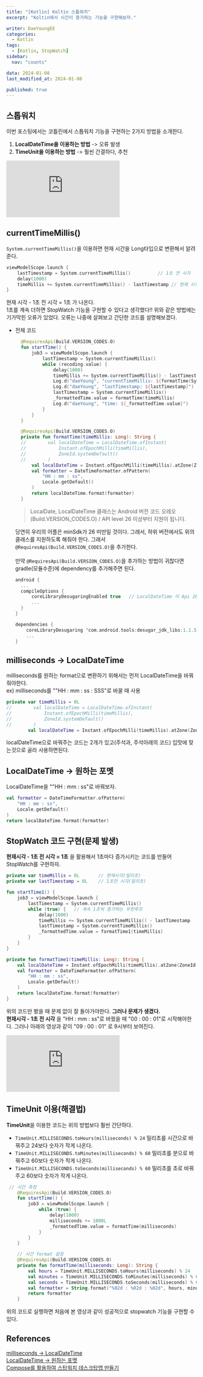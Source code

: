 ```yaml
---
title: "[Kotlin] Koltin 스톱워치"
excerpt: "Koltin에서 시간이 증가하는 기능을 구현해보자."

writer: DaeYoungEE
categories:
  - Kotlin
tags:
  - [Kotlin, StopWatch]
sidebar:
  nav: "counts"

data: 2024-01-08
last_modified_at: 2024-01-08

published: true
---
```


## 스톱워치

이번 포스팅에서는 코틀린에서 스톱워치 기능을 구현하는 2가지 방법을 소개한다.

1. **LocalDateTime을 이용하는 방법** -> 오류 발생
2. **TimeUnit을 이용하는 방법** -> 훨씬 간결하다, 추천

<iframe src="https://github.com/Google-Developer-Student-Clubs-TUK/2024-Solution-Challenge-Team-WaterSavior/assets/121485300/9ecb01fd-09d6-40a0-a6e2-ede5726d6470" frameborder="0" allow="accelerometer; autoplay; encrypted-media; gyroscope; picture-in-picture" allowfullscreen></iframe>

<br>

## currentTimeMillis()

`System.currentTimeMillis()`을 이용하면 현재 시간을 Long타입으로 변환해서 알려준다.

```kotlin
viewModelScope.launch {
    lastTimestamp = System.currentTimeMillis()          // 1초 전 시각
    delay(1000)
    timeMillis += System.currentTimeMillis() - lastTimestamp // 현재 시각
}
```

현재 시각 - 1초 전 시각 = 1초 가 나온다.  
1초를 계속 더하면 StopWatch 기능을 구현할 수 있다고 생각했다!!
위와 같은 방법에는 기가막힌 오류가 있었다. 오류는 나중에 살펴보고 간단한 코드를 설명해보겠다.

- 전체 코드

  ```kotlin
    @RequiresApi(Build.VERSION_CODES.O)
    fun startTime() {
        job3 = viewModelScope.launch {
            lastTimestamp = System.currentTimeMillis()
            while (recoding.value) {
                delay(1000)
                timeMillis += System.currentTimeMillis() - lastTimestamp
                Log.d("daeYoung", "currentTimeMillis: ${formatTime(System.currentTimeMillis())}")
                Log.d("daeYoung", "lastTimestamp: ${lastTimestamp}")
                lastTimestamp = System.currentTimeMillis()
                _formattedTime.value = formatTime(timeMillis)
                Log.d("daeYoung", "time: ${_formattedTime.value}")
            }
        }
    }

    @RequiresApi(Build.VERSION_CODES.O)
    private fun formatTime(timeMillis: Long): String {
    //        val localDateTime = LocalDateTime.ofInstant(
    //            Instant.ofEpochMilli(timeMillis),
    //            ZoneId.systemDefault()
    //        )
        val localDateTime = Instant.ofEpochMilli(timeMillis).atZone(ZoneId.systemDefault()).toLocalDateTime()
        val formatter = DateTimeFormatter.ofPattern(
            "HH : mm : ss",
            Locale.getDefault()
        )
        return localDateTime.format(formatter)
    }
  ```

  > LocalDate, LocalDateTime 클래스는 Android 버전 코드 오레오(Build.VERSION_CODES.O) / API level 26 이상부터 지원이 됩니다.

  당연히 우리의 어플은 minSdk가 26 미만일 것이다. 그래서, 하위 버전에서도 위의 클래스를 지원하도록 해줘야 한다. 그래서 `@RequiresApi(Build.VERSION_CODES.O)`을 추가한다.  
  <br>
  만약 `@RequiresApi(Build.VERSION_CODES.O)`을 추가하는 방법이 귀찮다면 gradle(모듈수준)에 dependency를 추가해주면 된다.

  ```kotlin
  android {
    ...
    compileOptions {
        coreLibraryDesugaringEnabled true   // LocalDateTime 이 Api 26 이하 지원을 위해서 추가함.
        ...
    }
  }

  dependencies {
      coreLibraryDesugaring 'com.android.tools:desugar_jdk_libs:1.1.5'
      ...
  }
  ```

## milliseconds -> LocalDateTime

milliseconds를 원하는 format으로 변환하기 위해서는 먼저 LocalDateTime을 바꿔줘야한다.  
ex) milliseconds를 ""HH : mm : ss : SSS"로 바꿀 때 사용

```kotlin
private var timeMillis = 0L
//        val localDateTime = LocalDateTime.ofInstant(
//            Instant.ofEpochMilli(timeMillis),
//            ZoneId.systemDefault()
//        )
        val localDateTime = Instant.ofEpochMilli(timeMillis).atZone(ZoneId.systemDefault()).toLocalDateTime()
```

localDateTime으로 바꿔주는 코드는 2개가 있고(주석과, 주석아래의 코드) 입맛에 맞는것으로 골라 사용하면된다.

## LocalDateTime -> 원하는 포멧

LocalDateTime을 ""HH : mm : ss"로 바꿔보자.

```kotlin
val formatter = DateTimeFormatter.ofPattern(
    "HH : mm : ss",
    Locale.getDefault()
)
return localDateTime.format(formatter)
```

## StopWatch 코드 구현(문제 발생)

**현재시각 - 1초 전 시각 = 1초** 을 활용해서 1초마다 증가시키는 코드를 만들어 StopWatch를 구현하자.

```kotlin
private var timeMillis = 0L       // 현재시각(밀리초)
private var lastTimestamp = 0L    // 1초전 시각(밀리초)

fun startTime1() {
    job3 = viewModelScope.launch {
        lastTimestamp = System.currentTimeMillis()
        while (true) {   // 계속 1초씩 증가하는 무한루프
            delay(1000)
            timeMillis += System.currentTimeMillis() - lastTimestamp
            lastTimestamp = System.currentTimeMillis()
            _formattedTime.value = formatTime1(timeMillis)
        }
    }
}

private fun formatTime1(timeMillis: Long): String {
    val localDateTime = Instant.ofEpochMilli(timeMillis).atZone(ZoneId.systemDefault()).toLocalDateTime()
    val formatter = DateTimeFormatter.ofPattern(
        "HH : mm : ss",
        Locale.getDefault()
    )
    return localDateTime.format(formatter)
}
```

위의 코드만 봤을 때 문제 없이 잘 돌아가야한다. **그러나 문제가 생겼다.**  
**현재시각 - 1초 전 시각** 을 "HH : mm : ss"로 바꿨을 때 "00 : 00 : 01"로 시작해야한다. 그러나 아래의 영상과 같이 "09 : 00 : 01" 로 9시부터 보여진다.

<iframe src="https://github.com/DaeYoungee/Compose_study/assets/121485300/1760746e-f7e6-494c-b321-0532acf05895" frameborder="0" allow="accelerometer; autoplay; encrypted-media; gyroscope; picture-in-picture" muted=1 allowfullscreen></iframe>

<br>

## TimeUnit 이용(해결법)

**TimeUnit**을 이용한 코드는 위의 방법보다 훨씬 간단하다.

- `TimeUnit.MILLISECONDS.toHours(milliseconds) % 24` 밀리초를 시간으로 바꿔주고 24보다 숫자가 작게 나온다.
- `TimeUnit.MILLISECONDS.toMinutes(milliseconds) % 60` 밀리초를 분으로 바꿔주고 60보다 숫자가 작게 나온다.
- `TimeUnit.MILLISECONDS.toSeconds(milliseconds) % 60` 밀리초를 초로 바꿔주고 60보다 숫자가 작게 나온다.

```kotlin
 // 시간 측정
    @RequiresApi(Build.VERSION_CODES.O)
    fun startTime() {
        job3 = viewModelScope.launch {
            while (true) {
                delay(1000)
                milliseconds += 1000L
                _formattedTime.value = formatTime(milliseconds)
            }
        }
    }

    // 시간 format 설정
    @RequiresApi(Build.VERSION_CODES.O)
    private fun formatTime(milliseconds: Long): String {
        val hours = TimeUnit.MILLISECONDS.toHours(milliseconds) % 24
        val minutes = TimeUnit.MILLISECONDS.toMinutes(milliseconds) % 60
        val seconds = TimeUnit.MILLISECONDS.toSeconds(milliseconds) % 60
        val formatter = String.format("%02d : %02d : %02d", hours, minutes, seconds)
        return formatter
    }
```

위의 코드로 실행하면 처음에 본 영상과 같이 성공적으로 stopwatch 기능을 구현할 수 있다.

## References

[milliseconds -> LocalDateTime](https://heeeju4lov.tistory.com/36)  
[LocalDateTime -> 원하는 포멧](https://www.baeldung.com/java-convert-epoch-localdate)  
[Compose를 활용하여 스탑워치 데스크탑앱 만들기](https://velog.io/@blucky8649/%EC%BD%94%ED%8B%80%EB%A6%B0-Compose%EB%A5%BC-%ED%99%9C%EC%9A%A9%ED%95%98%EC%97%AC-%EB%8D%B0%EC%8A%A4%ED%81%AC%ED%83%91-%EC%8A%A4%ED%83%91%EC%9B%8C%EC%B9%98-%EB%A7%8C%EB%93%A4%EA%B8%B0)
